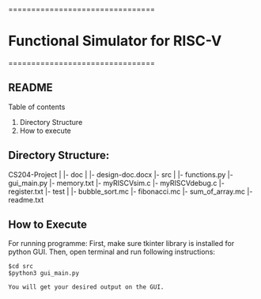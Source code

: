================================
# Functional Simulator for RISC-V
================================

## README

Table of contents
1. Directory Structure
2. How to execute



Directory Structure:
--------------------
CS204-Project
  |
  |- doc
      |
      |- design-doc.docx
  |- src
      |
      |- functions.py
      |- gui_main.py
      |- memory.txt
      |- myRISCVsim.c
      |- myRISCVdebug.c
      |- register.txt
  |- test
      |
      |- bubble_sort.mc
      |- fibonacci.mc
      |- sum_of_array.mc
  |- readme.txt
  
How to Execute
--------------
For running programme:
	First, make sure tkinter library is installed for python GUI.
	Then, open terminal and run following instructions:
	
	$cd src
	$python3 gui_main.py
	
	You will get your desired output on the GUI.
